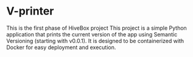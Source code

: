 # V-printer
This is the first phase of HiveBox project
This project is a simple Python application that prints the current version of the app using Semantic Versioning (starting with v0.0.1). It is designed to be containerized with Docker for easy deployment and execution.
